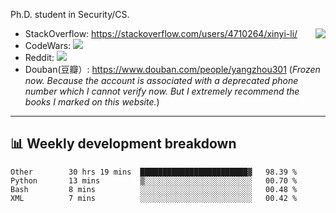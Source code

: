 Ph.D. student in Security/CS.

<img align="right" src="https://github-readme-stats.vercel.app/api?username=li-xin-yi&count_private=true&show_icons=true&hide_title=true&theme=tokyonight" />

- StackOverflow: https://stackoverflow.com/users/4710264/xinyi-li/
- CodeWars: [![](https://www.codewars.com/users/xy-li/badges/micro)](https://www.codewars.com/users/xy-li/)
- Reddit: [![](https://img.shields.io/reddit/user-karma/combined/xy-li?style=social)](https://www.reddit.com/user/xy-li/)
- Douban(豆瓣）: https://www.douban.com/people/yangzhou301  (*Frozen now. Because the account is associated with a deprecated phone number which I cannot verify now. But I extremely recommend the books I marked on this website.*)

---

## 📊 Weekly development breakdown

<!--START_SECTION:waka-->
```text
Other        30 hrs 19 mins  ████████████████████████▓   98.39 % 
Python       13 mins         ▒░░░░░░░░░░░░░░░░░░░░░░░░   00.70 % 
Bash         8 mins          ░░░░░░░░░░░░░░░░░░░░░░░░░   00.48 % 
XML          7 mins          ░░░░░░░░░░░░░░░░░░░░░░░░░   00.42 % 
```
<!--END_SECTION:waka-->
